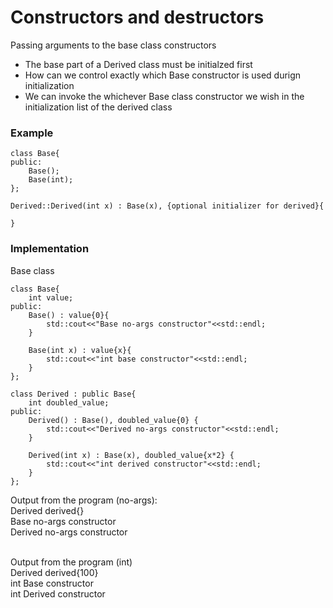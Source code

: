 # Constructors and destructors
Passing arguments to the base class constructors
<ul>
    <li>The base part of a Derived class must be initialzed first</li>
    <li>How can we control exactly which Base constructor is used durign initialization</li>
    <li>We can invoke the whichever Base class constructor we wish in the initialization list of the derived class</li>
</ul>

### Example
```
class Base{
public:
    Base();
    Base(int);
};

Derived::Derived(int x) : Base(x), {optional initializer for derived}{

}
```
### Implementation
Base class 
```
class Base{
    int value;
public:
    Base() : value{0}{
        std::cout<<"Base no-args constructor"<<std::endl;
    }
    
    Base(int x) : value{x}{
        std::cout<<"int base constructor"<<std::endl;
    }
};
```
```
class Derived : public Base{
    int doubled_value;
public:
    Derived() : Base(), doubled_value{0} {
        std::cout<<"Derived no-args constructor"<<std::endl;
    }

    Derived(int x) : Base(x), doubled_value{x*2} {
        std::cout<<"int derived constructor"<<std::endl;
    }
};
```
Output from the program (no-args):
<br/>Derived derived{}
<br/>Base no-args constructor
<br/>Derived no-args constructor

<br/>Output from the program (int)
<br/>Derived derived{100}
<br/>int Base constructor
<br/>int Derived constructor